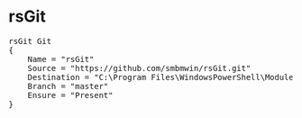 rsGit
=====
<pre>
rsGit Git
{
    Name = "rsGit"
    Source = "https://github.com/smbmwin/rsGit.git"
    Destination = "C:\Program Files\WindowsPowerShell\Modules\"
    Branch = "master"
    Ensure = "Present"
}
</pre>